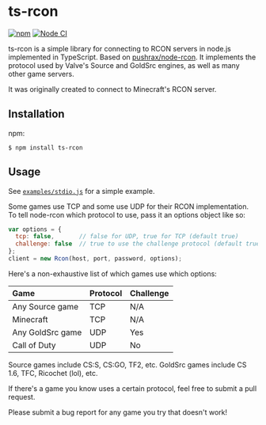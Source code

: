 # ts-rcon

[![npm](https://img.shields.io/npm/v/ts-rcon)](https://www.npmjs.com/package/ts-rcon)
[![Node CI](https://github.com/bmiddha/ts-rcon/workflows/Node%20CI/badge.svg)](https://github.com/bmiddha/ts-rcon/actions?query=workflow%3A%22Node+CI%22)

ts-rcon is a simple library for connecting to RCON servers in node.js implemented in TypeScript.
Based on [pushrax/node-rcon](https://github.com/pushrax/node-rcon).
It implements the protocol used by Valve's Source and GoldSrc engines,
as well as many other game servers.

It was originally created to connect to Minecraft's RCON server.

## Installation

npm:
```shell
$ npm install ts-rcon
```
## Usage

See [`examples/stdio.js`](examples/stdio.js) for a simple example.

Some games use TCP and some use UDP for their RCON implementation. To tell
node-rcon which protocol to use, pass it an options object like so:

```javascript
var options = {
  tcp: false,       // false for UDP, true for TCP (default true)
  challenge: false  // true to use the challenge protocol (default true)
};
client = new Rcon(host, port, password, options);
```

Here's a non-exhaustive list of which games use which options:

| Game              | Protocol  | Challenge |
| :---------------- | :-------- | :-------- |
| Any Source game   | TCP       | N/A       |
| Minecraft         | TCP       | N/A       |
| Any GoldSrc game  | UDP       | Yes       |
| Call of Duty      | UDP       | No        |

Source games include CS:S, CS:GO, TF2, etc. GoldSrc games include CS 1.6, TFC,
Ricochet (lol), etc.

If there's a game you know uses a certain protocol, feel free to submit a pull
request.

Please submit a bug report for any game you try that doesn't work!

